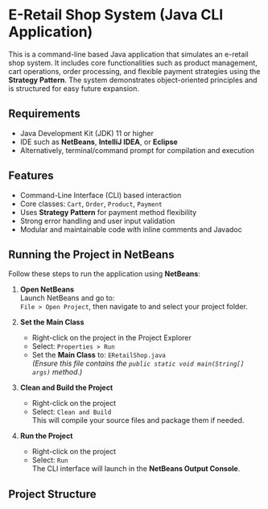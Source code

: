 # E-Retail Shop System (Java CLI Application)

This is a command-line based Java application that simulates an e-retail shop system. It includes core functionalities such as product management, cart operations, order processing, and flexible payment strategies using the **Strategy Pattern**. The system demonstrates object-oriented principles and is structured for easy future expansion.

## Requirements

- Java Development Kit (JDK) 11 or higher
- IDE such as **NetBeans**, **IntelliJ IDEA**, or **Eclipse**
- Alternatively, terminal/command prompt for compilation and execution

## Features

- Command-Line Interface (CLI) based interaction
- Core classes: `Cart`, `Order`, `Product`, `Payment`
- Uses **Strategy Pattern** for payment method flexibility
- Strong error handling and user input validation
- Modular and maintainable code with inline comments and Javadoc

## Running the Project in NetBeans

Follow these steps to run the application using **NetBeans**:

1. **Open NetBeans**  
   Launch NetBeans and go to:  
   `File > Open Project`, then navigate to and select your project folder.

2. **Set the Main Class**

   - Right-click on the project in the Project Explorer
   - Select: `Properties > Run`
   - Set the **Main Class** to: `ERetailShop.java`  
     _(Ensure this file contains the `public static void main(String[] args)` method.)_

3. **Clean and Build the Project**

   - Right-click on the project
   - Select: `Clean and Build`  
     This will compile your source files and package them if needed.

4. **Run the Project**
   - Right-click on the project
   - Select: `Run`  
     The CLI interface will launch in the **NetBeans Output Console**.

## Project Structure
